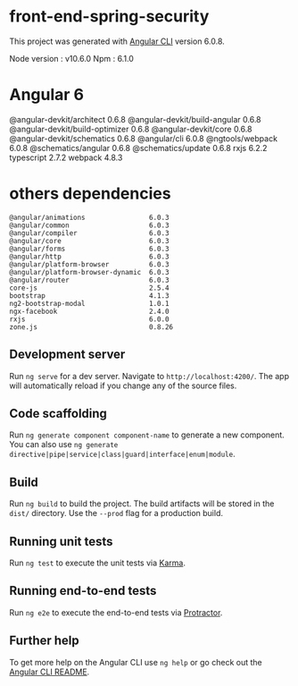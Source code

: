 # front-end-spring-security

This project was generated with [Angular CLI](https://github.com/angular/angular-cli) version 6.0.8.
 
 Node version : v10.6.0
 Npm : 6.1.0

 # Angular 6 
 @angular-devkit/architect             0.6.8
 @angular-devkit/build-angular         0.6.8
 @angular-devkit/build-optimizer       0.6.8
 @angular-devkit/core                  0.6.8
 @angular-devkit/schematics            0.6.8
 @angular/cli                          6.0.8
 @ngtools/webpack                      6.0.8
 @schematics/angular                   0.6.8
 @schematics/update                    0.6.8
 rxjs                                  6.2.2
 typescript                            2.7.2
 webpack                               4.8.3

#  others dependencies
    @angular/animations                6.0.3
    @angular/common                    6.0.3
    @angular/compiler                  6.0.3
    @angular/core                      6.0.3
    @angular/forms                     6.0.3
    @angular/http                      6.0.3
    @angular/platform-browser          6.0.3
    @angular/platform-browser-dynamic  6.0.3
    @angular/router                    6.0.3
    core-js                            2.5.4
    bootstrap                          4.1.3
    ng2-bootstrap-modal                1.0.1
    ngx-facebook                       2.4.0
    rxjs                               6.0.0
    zone.js                            0.8.26

## Development server

Run `ng serve` for a dev server. Navigate to `http://localhost:4200/`. The app will automatically reload if you change any of the source files.

## Code scaffolding

Run `ng generate component component-name` to generate a new component. You can also use `ng generate directive|pipe|service|class|guard|interface|enum|module`.

## Build

Run `ng build` to build the project. The build artifacts will be stored in the `dist/` directory. Use the `--prod` flag for a production build.

## Running unit tests

Run `ng test` to execute the unit tests via [Karma](https://karma-runner.github.io).

## Running end-to-end tests

Run `ng e2e` to execute the end-to-end tests via [Protractor](http://www.protractortest.org/).

## Further help

To get more help on the Angular CLI use `ng help` or go check out the [Angular CLI README](https://github.com/angular/angular-cli/blob/master/README.md).



